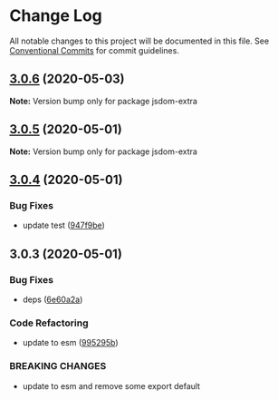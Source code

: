 # Change Log

All notable changes to this project will be documented in this file.
See [Conventional Commits](https://conventionalcommits.org) for commit guidelines.

## [3.0.6](https://github.com/bluelovers/jsdom-extra/compare/jsdom-extra@3.0.5...jsdom-extra@3.0.6) (2020-05-03)

**Note:** Version bump only for package jsdom-extra





## [3.0.5](https://github.com/bluelovers/jsdom-extra/compare/jsdom-extra@3.0.4...jsdom-extra@3.0.5) (2020-05-01)

**Note:** Version bump only for package jsdom-extra





## [3.0.4](https://github.com/bluelovers/jsdom-extra/compare/jsdom-extra@3.0.3...jsdom-extra@3.0.4) (2020-05-01)


### Bug Fixes

* update test ([947f9be](https://github.com/bluelovers/jsdom-extra/commit/947f9be893556e4615fb59286e36893d834667a3))





## 3.0.3 (2020-05-01)


### Bug Fixes

* deps ([6e60a2a](https://github.com/bluelovers/jsdom-extra/commit/6e60a2af234966046516c6997c2265ee702ab71c))


### Code Refactoring

* update to esm ([995295b](https://github.com/bluelovers/jsdom-extra/commit/995295bcb235a9f8f32d5059128448912584d73e))


### BREAKING CHANGES

* update to esm and remove some export default
